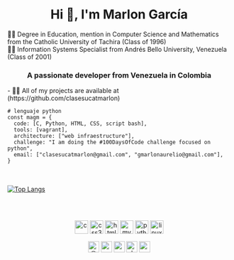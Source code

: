<h1 align="center">Hi 👋, I'm Marlon García</h1>

👨‍🎓 Degree in Education, mention in Computer Science and Mathematics from the Catholic University of Tachira (Class of 1996) </br>
👨‍🎓 Information Systems Specialist from Andrés Bello University, Venezuela (Class of 2001)


<h3 align="center">A passionate developer from Venezuela in Colombia</h3>
- 👨‍💻 All of my projects are available at (https://github.com/clasesucatmarlon)




```
# lenguaje python
const magm = {
  code: [C, Python, HTML, CSS, script bash],
  tools: [vagrant],
  architecture: ["web infraestructure"],
  challenge: "I am doing the #100DaysOfCode challenge focused on python",
  email: ["clasesucatmarlon@gmail.com", "gmarlonaurelio@gmail.com"],
}
```

<br><br>
[![Top Langs](https://github-readme-stats.vercel.app/api/top-langs/?username=clasesucatmarlon&hide=javascript,html])](https://github.com/clasesucatmarlon/github-readme-stats)

<br><br>

<p align="center"><img src="https://konpa.github.io/devicon/devicon.git/icons/c/c-original.svg" alt="c" width="30" height="30"/> <img src="https://konpa.github.io/devicon/devicon.git/icons/css3/css3-original-wordmark.svg" alt="css3" width="30" height="30"/> <img src="https://konpa.github.io/devicon/devicon.git/icons/html5/html5-original-wordmark.svg" alt="html5" width="30" height="30"/> <img src="https://konpa.github.io/devicon/devicon.git/icons/mysql/mysql-original-wordmark.svg" alt="mysql" width="30" height="30"/> <img src="https://konpa.github.io/devicon/devicon.git/icons/python/python-original-wordmark.svg" alt="python" width="30" height="30"/> <img src="https://konpa.github.io/devicon/devicon.git/icons/linux/linux-original.svg" alt="linux" width="30" height="30"/></p><p align="center">
<a href="https://twitter.com/@garciamarlon" target="blank"><img align="center" src="https://cdn.jsdelivr.net/npm/simple-icons@3.0.1/icons/twitter.svg" alt="@garciamarlon" height="25" width="25" /></a>
<a href="https://linkedin.com/in/marlonagarciam/" target="blank"><img align="center" src="https://cdn.jsdelivr.net/npm/simple-icons@3.0.1/icons/linkedin.svg" alt="marlonagarciam/" height="25" width="25" /></a>
<a href="https://fb.com/gmarlonaurelio" target="blank"><img align="center" src="https://cdn.jsdelivr.net/npm/simple-icons@3.0.1/icons/facebook.svg" alt="gmarlonaurelio" height="25" width="25" /></a>
<a href="https://instagram.com/clasesmarlongarcia" target="blank"><img align="center" src="https://cdn.jsdelivr.net/npm/simple-icons@3.0.1/icons/instagram.svg" alt="clasesmarlongarcia" height="25" width="25" /></a>
<a href="https://www.youtube.com/channel/UCDq0Rtagu5yrjMRkPXRB6dg?view_as=subscriber" target="blank"><img align="center" src="https://cdn.jsdelivr.net/npm/simple-icons@3.0.1/icons/youtube.svg" alt="ucdq0rtagu5yrjmrkpxrb6dg?view_as=subscriber" height="25" width="25" /></a>
</p>

